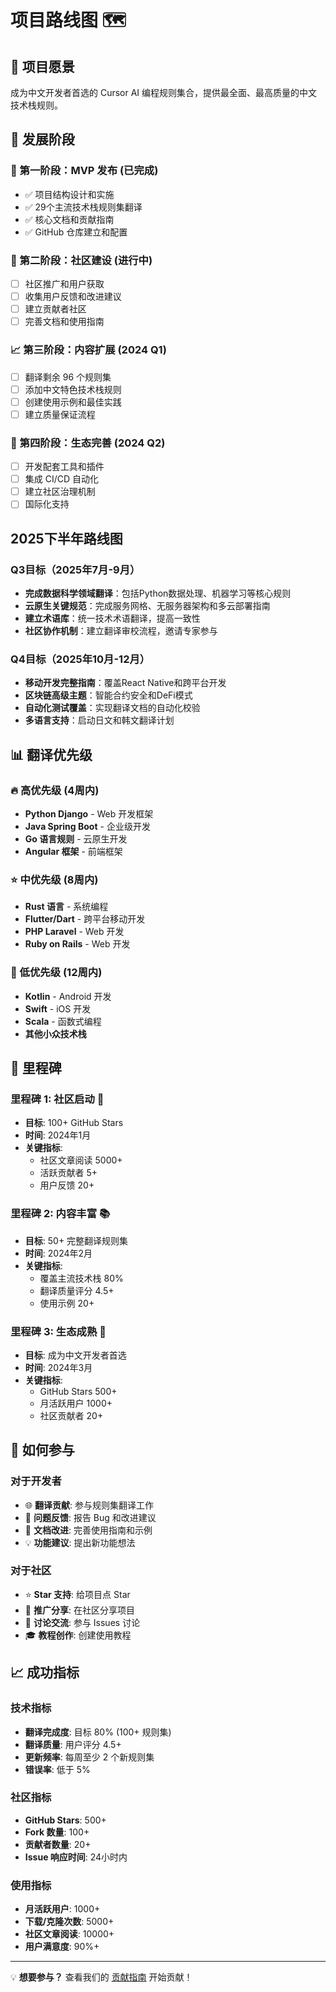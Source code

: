 # 项目路线图 🗺️

## 🎯 项目愿景

成为中文开发者首选的 Cursor AI 编程规则集合，提供最全面、最高质量的中文技术栈规则。

## 📅 发展阶段

### 🚀 第一阶段：MVP 发布 (已完成)
- ✅ 项目结构设计和实施
- ✅ 29个主流技术栈规则集翻译
- ✅ 核心文档和贡献指南
- ✅ GitHub 仓库建立和配置

### 🔄 第二阶段：社区建设 (进行中)
- [ ] 社区推广和用户获取
- [ ] 收集用户反馈和改进建议
- [ ] 建立贡献者社区
- [ ] 完善文档和使用指南

### 📈 第三阶段：内容扩展 (2024 Q1)
- [ ] 翻译剩余 96 个规则集
- [ ] 添加中文特色技术栈规则
- [ ] 创建使用示例和最佳实践
- [ ] 建立质量保证流程

### 🌟 第四阶段：生态完善 (2024 Q2)
- [ ] 开发配套工具和插件
- [ ] 集成 CI/CD 自动化
- [ ] 建立社区治理机制
- [ ] 国际化支持

## 2025下半年路线图

### Q3目标（2025年7月-9月）
- **完成数据科学领域翻译**：包括Python数据处理、机器学习等核心规则
- **云原生关键规范**：完成服务网格、无服务器架构和多云部署指南
- **建立术语库**：统一技术术语翻译，提高一致性
- **社区协作机制**：建立翻译审校流程，邀请专家参与

### Q4目标（2025年10月-12月）
- **移动开发完整指南**：覆盖React Native和跨平台开发
- **区块链高级主题**：智能合约安全和DeFi模式
- **自动化测试覆盖**：实现翻译文档的自动化校验
- **多语言支持**：启动日文和韩文翻译计划

## 📊 翻译优先级

### 🔥 高优先级 (4周内)
- **Python Django** - Web 开发框架
- **Java Spring Boot** - 企业级开发
- **Go 语言规则** - 云原生开发
- **Angular 框架** - 前端框架

### ⭐ 中优先级 (8周内)
- **Rust 语言** - 系统编程
- **Flutter/Dart** - 跨平台移动开发
- **PHP Laravel** - Web 开发
- **Ruby on Rails** - Web 开发

### 📝 低优先级 (12周内)
- **Kotlin** - Android 开发
- **Swift** - iOS 开发
- **Scala** - 函数式编程
- **其他小众技术栈**

## 🎯 里程碑

### 里程碑 1: 社区启动 🚀
- **目标**: 100+ GitHub Stars
- **时间**: 2024年1月
- **关键指标**: 
  - 社区文章阅读 5000+
  - 活跃贡献者 5+
  - 用户反馈 20+

### 里程碑 2: 内容丰富 📚
- **目标**: 50+ 完整翻译规则集
- **时间**: 2024年2月
- **关键指标**:
  - 覆盖主流技术栈 80%
  - 翻译质量评分 4.5+
  - 使用示例 20+

### 里程碑 3: 生态成熟 🌟
- **目标**: 成为中文开发者首选
- **时间**: 2024年3月
- **关键指标**:
  - GitHub Stars 500+
  - 月活跃用户 1000+
  - 社区贡献者 20+

## 🤝 如何参与

### 对于开发者
- 🌐 **翻译贡献**: 参与规则集翻译工作
- 🐛 **问题反馈**: 报告 Bug 和改进建议
- 📝 **文档改进**: 完善使用指南和示例
- 💡 **功能建议**: 提出新功能想法

### 对于社区
- ⭐ **Star 支持**: 给项目点 Star
- 📢 **推广分享**: 在社区分享项目
- 💬 **讨论交流**: 参与 Issues 讨论
- 🎓 **教程创作**: 创建使用教程

## 📈 成功指标

### 技术指标
- **翻译完成度**: 目标 80% (100+ 规则集)
- **翻译质量**: 用户评分 4.5+
- **更新频率**: 每周至少 2 个新规则集
- **错误率**: 低于 5%

### 社区指标
- **GitHub Stars**: 500+
- **Fork 数量**: 100+
- **贡献者数量**: 20+
- **Issue 响应时间**: 24小时内

### 使用指标
- **月活跃用户**: 1000+
- **下载/克隆次数**: 5000+
- **社区文章阅读**: 10000+
- **用户满意度**: 90%+

---

💡 **想要参与？** 查看我们的 [贡献指南](../CONTRIBUTING.md) 开始贡献！
